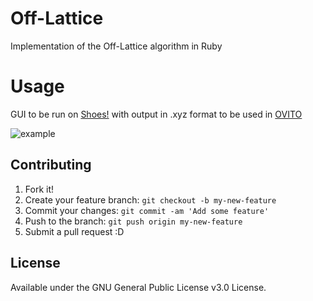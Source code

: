 # Off-Lattice
Implementation of the Off-Lattice algorithm in Ruby

# Usage

GUI to be run on [Shoes!](http://shoesrb.com/) with output in .xyz format to be used in [OVITO](http://www.ovito.org/)

![example](http://i.imgur.com/WSiAPnj.gif)

## Contributing

1. Fork it!
2. Create your feature branch: `git checkout -b my-new-feature`
3. Commit your changes: `git commit -am 'Add some feature'`
4. Push to the branch: `git push origin my-new-feature`
5. Submit a pull request :D

## License

Available under the GNU General Public License v3.0 License.
